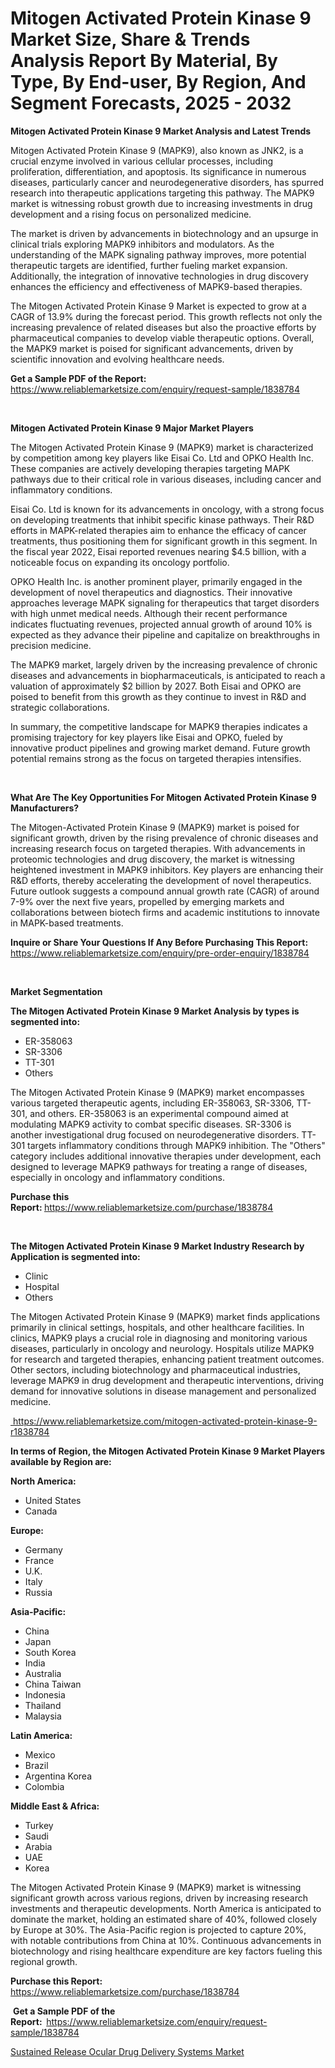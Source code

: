 <p><h1>Mitogen Activated Protein Kinase 9 Market Size, Share & Trends Analysis Report By Material, By Type, By End-user, By Region, And Segment Forecasts, 2025 - 2032</h1></p><p><strong>Mitogen Activated Protein Kinase 9 Market Analysis and Latest Trends</strong></p>
<p><p>Mitogen Activated Protein Kinase 9 (MAPK9), also known as JNK2, is a crucial enzyme involved in various cellular processes, including proliferation, differentiation, and apoptosis. Its significance in numerous diseases, particularly cancer and neurodegenerative disorders, has spurred research into therapeutic applications targeting this pathway. The MAPK9 market is witnessing robust growth due to increasing investments in drug development and a rising focus on personalized medicine.</p><p>The market is driven by advancements in biotechnology and an upsurge in clinical trials exploring MAPK9 inhibitors and modulators. As the understanding of the MAPK signaling pathway improves, more potential therapeutic targets are identified, further fueling market expansion. Additionally, the integration of innovative technologies in drug discovery enhances the efficiency and effectiveness of MAPK9-based therapies.</p><p>The Mitogen Activated Protein Kinase 9 Market is expected to grow at a CAGR of 13.9% during the forecast period. This growth reflects not only the increasing prevalence of related diseases but also the proactive efforts by pharmaceutical companies to develop viable therapeutic options. Overall, the MAPK9 market is poised for significant advancements, driven by scientific innovation and evolving healthcare needs.</p></p>
<p><strong>Get a Sample PDF of the Report:&nbsp;</strong> <a href="https://www.reliablemarketsize.com/enquiry/request-sample/1838784?utm_campaign=3108&utm_medium=2&utm_source=Github&utm_content=ia&utm_term=09032025&utm_id=mitogen-activated-protein-kinase-9">https://www.reliablemarketsize.com/enquiry/request-sample/1838784</a></p>
<p>&nbsp;</p>
<p><strong>Mitogen Activated Protein Kinase 9 Major Market Players</strong></p>
<p><p>The Mitogen Activated Protein Kinase 9 (MAPK9) market is characterized by competition among key players like Eisai Co. Ltd and OPKO Health Inc. These companies are actively developing therapies targeting MAPK pathways due to their critical role in various diseases, including cancer and inflammatory conditions.</p><p>Eisai Co. Ltd is known for its advancements in oncology, with a strong focus on developing treatments that inhibit specific kinase pathways. Their R&D efforts in MAPK-related therapies aim to enhance the efficacy of cancer treatments, thus positioning them for significant growth in this segment. In the fiscal year 2022, Eisai reported revenues nearing $4.5 billion, with a noticeable focus on expanding its oncology portfolio.</p><p>OPKO Health Inc. is another prominent player, primarily engaged in the development of novel therapeutics and diagnostics. Their innovative approaches leverage MAPK signaling for therapeutics that target disorders with high unmet medical needs. Although their recent performance indicates fluctuating revenues, projected annual growth of around 10% is expected as they advance their pipeline and capitalize on breakthroughs in precision medicine.</p><p>The MAPK9 market, largely driven by the increasing prevalence of chronic diseases and advancements in biopharmaceuticals, is anticipated to reach a valuation of approximately $2 billion by 2027. Both Eisai and OPKO are poised to benefit from this growth as they continue to invest in R&D and strategic collaborations.</p><p>In summary, the competitive landscape for MAPK9 therapies indicates a promising trajectory for key players like Eisai and OPKO, fueled by innovative product pipelines and growing market demand. Future growth potential remains strong as the focus on targeted therapies intensifies.</p></p>
<p>&nbsp;</p>
<p><strong>What Are The Key Opportunities For Mitogen Activated Protein Kinase 9 Manufacturers?</strong></p>
<p><p>The Mitogen-Activated Protein Kinase 9 (MAPK9) market is poised for significant growth, driven by the rising prevalence of chronic diseases and increasing research focus on targeted therapies. With advancements in proteomic technologies and drug discovery, the market is witnessing heightened investment in MAPK9 inhibitors. Key players are enhancing their R&D efforts, thereby accelerating the development of novel therapeutics. Future outlook suggests a compound annual growth rate (CAGR) of around 7-9% over the next five years, propelled by emerging markets and collaborations between biotech firms and academic institutions to innovate in MAPK-based treatments.</p></p>
<p><strong>Inquire or Share Your Questions If Any Before Purchasing This Report:</strong> <a href="https://www.reliablemarketsize.com/enquiry/pre-order-enquiry/1838784?utm_campaign=3108&utm_medium=2&utm_source=Github&utm_content=ia&utm_term=09032025&utm_id=mitogen-activated-protein-kinase-9">https://www.reliablemarketsize.com/enquiry/pre-order-enquiry/1838784</a></p>
<p>&nbsp;</p>
<p><strong>Market Segmentation</strong></p>
<p><strong>The Mitogen Activated Protein Kinase 9 Market Analysis by types is segmented into:</strong></p>
<p><ul><li>ER-358063</li><li>SR-3306</li><li>TT-301</li><li>Others</li></ul></p>
<p><p>The Mitogen Activated Protein Kinase 9 (MAPK9) market encompasses various targeted therapeutic agents, including ER-358063, SR-3306, TT-301, and others. ER-358063 is an experimental compound aimed at modulating MAPK9 activity to combat specific diseases. SR-3306 is another investigational drug focused on neurodegenerative disorders. TT-301 targets inflammatory conditions through MAPK9 inhibition. The "Others" category includes additional innovative therapies under development, each designed to leverage MAPK9 pathways for treating a range of diseases, especially in oncology and inflammatory conditions.</p></p>
<p><strong>Purchase this Report:&nbsp;</strong><a href="https://www.reliablemarketsize.com/purchase/1838784?utm_campaign=3108&utm_medium=2&utm_source=Github&utm_content=ia&utm_term=09032025&utm_id=mitogen-activated-protein-kinase-9">https://www.reliablemarketsize.com/purchase/1838784</a></p>
<p>&nbsp;</p>
<p><strong>The Mitogen Activated Protein Kinase 9 Market Industry Research by Application is segmented into:</strong></p>
<p><ul><li>Clinic</li><li>Hospital</li><li>Others</li></ul></p>
<p><p>The Mitogen Activated Protein Kinase 9 (MAPK9) market finds applications primarily in clinical settings, hospitals, and other healthcare facilities. In clinics, MAPK9 plays a crucial role in diagnosing and monitoring various diseases, particularly in oncology and neurology. Hospitals utilize MAPK9 for research and targeted therapies, enhancing patient treatment outcomes. Other sectors, including biotechnology and pharmaceutical industries, leverage MAPK9 in drug development and therapeutic interventions, driving demand for innovative solutions in disease management and personalized medicine.</p></p>
<p><a href="https://www.reliablemarketsize.com/mitogen-activated-protein-kinase-9-r1838784?utm_campaign=3108&utm_medium=2&utm_source=Github&utm_content=ia&utm_term=09032025&utm_id=mitogen-activated-protein-kinase-9">&nbsp;https://www.reliablemarketsize.com/mitogen-activated-protein-kinase-9-r1838784</a></p>
<p><strong>In terms of Region, the Mitogen Activated Protein Kinase 9 Market Players available by Region are:</strong></p>
<p>
    <p> <strong> North America: </strong>
        <ul>
            <li>United States</li>
            <li>Canada</li>
        </ul>
        </p> 
    <p> <strong> Europe: </strong>
        <ul>
            <li>Germany</li>
            <li>France</li>
            <li>U.K.</li>
            <li>Italy</li>
            <li>Russia</li>
        </ul>
        </p> 
    <p> <strong> Asia-Pacific: </strong>
        <ul>
            <li>China</li>
            <li>Japan</li>
            <li>South Korea</li>
            <li>India</li>
            <li>Australia</li>
            <li>China Taiwan</li>
            <li>Indonesia</li>
            <li>Thailand</li>
            <li>Malaysia</li>
        </ul>
        </p> 
    <p> <strong> Latin America: </strong>
        <ul>
            <li>Mexico</li>
            <li>Brazil</li>
            <li>Argentina Korea</li>
            <li>Colombia</li>
        </ul>
        </p> 
    <p> <strong> Middle East & Africa: </strong>
        <ul>
            <li>Turkey</li>
            <li>Saudi</li>
            <li>Arabia</li>
            <li>UAE</li>
            <li>Korea</li>
        </ul>
    </p>
    </p>
<p><p>The Mitogen Activated Protein Kinase 9 (MAPK9) market is witnessing significant growth across various regions, driven by increasing research investments and therapeutic developments. North America is anticipated to dominate the market, holding an estimated share of 40%, followed closely by Europe at 30%. The Asia-Pacific region is projected to capture 20%, with notable contributions from China at 10%. Continuous advancements in biotechnology and rising healthcare expenditure are key factors fueling this regional growth.</p></p>
<p><strong>Purchase this Report: </strong><a href="https://www.reliablemarketsize.com/purchase/1838784?utm_campaign=3108&utm_medium=2&utm_source=Github&utm_content=ia&utm_term=09032025&utm_id=mitogen-activated-protein-kinase-9">https://www.reliablemarketsize.com/purchase/1838784</a></p>
<p>&nbsp;<strong>Get a Sample PDF of the Report:&nbsp;&nbsp;</strong><a href="https://www.reliablemarketsize.com/enquiry/request-sample/1838784?utm_campaign=3108&utm_medium=2&utm_source=Github&utm_content=ia&utm_term=09032025&utm_id=mitogen-activated-protein-kinase-9">https://www.reliablemarketsize.com/enquiry/request-sample/1838784</a></p>
<p><strong></strong></p>
<p><p><a href="https://github.com/djembashote/Market-Research-Report-List-1/blob/main/sustained-release-ocular-drug-delivery-systems-market.md?utm_campaign=3108&utm_medium=2&utm_source=Github&utm_content=ia&utm_term=09032025&utm_id=mitogen-activated-protein-kinase-9">Sustained Release Ocular Drug Delivery Systems Market</a></p></p>